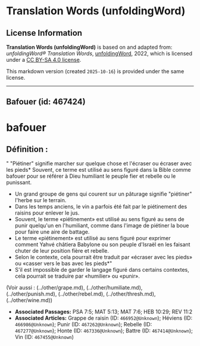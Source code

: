 # Translation Words (unfoldingWord)

## License Information

**Translation Words (unfoldingWord)** is based on and adapted from: _unfoldingWord® Translation Words_, [unfoldingWord](https://unfoldingword.org/utw), 2022, which is licensed under a [CC BY-SA 4.0 license](https://creativecommons.org/licenses/by-sa/4.0/legalcode.en).

This markdown version (created `2025-10-16`) is provided under the same license.



--------------------------------

## Bafouer (id: 467424)

bafouer
=======

Définition :
------------

" "Piétiner" signifie marcher sur quelque chose et l'écraser ou écraser avec les pieds\* Souvent, ce terme est utilisé au sens figuré dans la Bible comme bafouer pour se référer à Dieu humiliant le peuple fier et rebelle ou le punissant.

* Un grand groupe de gens qui courent sur un pâturage signifie "piétiner" l'herbe sur le terrain.
* Dans les temps anciens, le vin a parfois été fait par le piétinement des raisins pour enlever le jus.
* Souvent, le terme «piétinement» est utilisé au sens figuré au sens de punir quelqu'un en l'humiliant, comme dans l'image de piétiner la boue pour faire une aire de battage.
* Le terme «piétinement» est utilisé au sens figuré pour exprimer comment Yahvé châtiera Babylone ou son peuple d'Israël en les faisant chuter de leur position fière et rebelle.
* Selon le contexte, cela pourrait être traduit par «écraser avec les pieds» ou «casser vers le bas avec les pieds\*"
* S'il est impossible de garder le langage figuré dans certains contextes, cela pourrait se traduire par «humilier» ou «punir».

(Voir aussi : (../other/grape.md), (../other/humiliate.md), (../other/punish.md), (../other/rebel.md), (../other/thresh.md), (../other/wine.md))

* **Associated Passages:** PSA 7:5; MAT 5:13; MAT 7:6; HEB 10:29; REV 11:2
* **Associated Articles:** Grappe de raisin (ID: `466952@Unknown`); Héviens (ID: `466986@Unknown`); Punir (ID: `467262@Unknown`); Rebelle (ID: `467277@Unknown`); Honte (ID: `467336@Unknown`); Battre (ID: `467414@Unknown`); Vin (ID: `467455@Unknown`)

